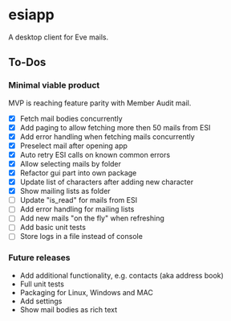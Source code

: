 # esiapp

A desktop client for Eve mails.

## To-Dos

### Minimal viable product

MVP is reaching feature parity with Member Audit mail.

- [x] Fetch mail bodies concurrently
- [x] Add paging to allow fetching more then 50 mails from ESI
- [x] Add error handling when fetching mails concurrently
- [x] Preselect mail after opening app
- [x] Auto retry ESI calls on known common errors
- [x] Allow selecting mails by folder
- [x] Refactor gui part into own package
- [x] Update list of characters after adding new character
- [x] Show mailing lists as folder
- [ ] Update "is_read" for mails from ESI
- [ ] Add error handling for mailing lists
- [ ] Add new mails "on the fly" when refreshing
- [ ] Add basic unit tests
- [ ] Store logs in a file instead of console

### Future releases

- Add additional functionality, e.g. contacts (aka address book)
- Full unit tests
- Packaging for Linux, Windows and MAC
- Add settings
- Show mail bodies as rich text
